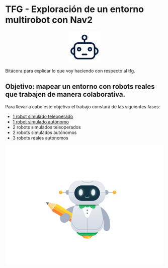 # TFG - Exploración de un entorno multirobot con Nav2 

<p align="center">
<img src="https://github.com/irenebm/bitacora_tfg_multirobot/blob/main/wiki/pngwing.com%20(1).png" width="100"/>
</p>

Bitácora para explicar lo que voy haciendo con respecto al tfg.

## Objetivo: mapear un entorno con robots reales que trabajen de manera colaborativa.
Para llevar a cabo este objetivo el trabajo constará de las siguientes fases:
* [1 robot simulado teleoperado](https://github.com/irenebm/bitacora_tfg_multirobot/wiki/1---SLAM-1-Robot-simulado-teleoperado)
* [1 robot simulado autónomo](https://github.com/irenebm/bitacora_tfg_multirobot/wiki/2---SLAM-1-robot-simuado-aut%C3%B3nomo)
* 2 robots simulados teleoperados
* 2 robots simulados autónomos
* 3 robots reales autónomos

![](https://github.com/irenebm/bitacora_tfg_multirobot/blob/main/wiki/robotintro_dribble.gif)
